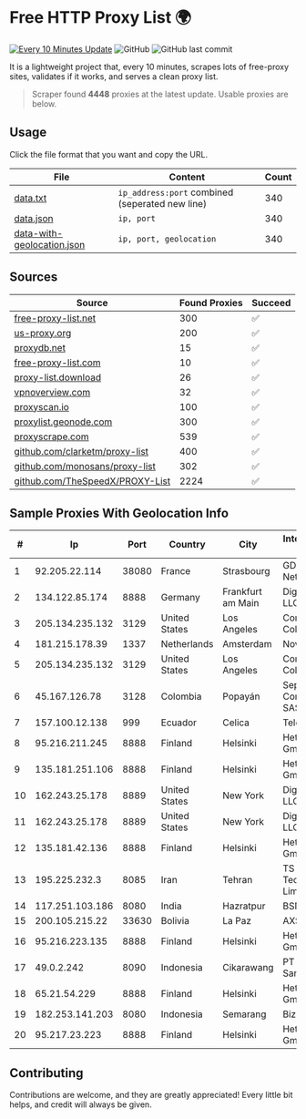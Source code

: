 
# Free HTTP Proxy List 🌍

[![Every 10 Minutes Update](https://github.com/mertguvencli/http-proxy-list/actions/workflows/main.yml/badge.svg?branch=main)](https://github.com/mertguvencli/http-proxy-list/actions/workflows/main.yml)
![GitHub](https://img.shields.io/github/license/mertguvencli/http-proxy-list)
![GitHub last commit](https://img.shields.io/github/last-commit/mertguvencli/http-proxy-list)

It is a lightweight project that, every 10 minutes, scrapes lots of free-proxy sites, validates if it works, and serves a clean proxy list.


> Scraper found **4448** proxies at the latest update. Usable proxies are below.

## Usage

Click the file format that you want and copy the URL.


|File|Content|Count|
|----|-------|-----|
|[data.txt](https://raw.githubusercontent.com/mertguvencli/http-proxy-list/main/proxy-list/data.txt)|`ip_address:port` combined (seperated new line)|340|
|[data.json](https://raw.githubusercontent.com/mertguvencli/http-proxy-list/main/proxy-list/data.json)|`ip, port`|340|
|[data-with-geolocation.json](https://raw.githubusercontent.com/mertguvencli/http-proxy-list/main/proxy-list/data-with-geolocation.json)|`ip, port, geolocation`|340|

## Sources

|Source|Found Proxies|Succeed|
|------|-------------|-------|
|[free-proxy-list.net](https://free-proxy-list.net)|300|✅|
|[us-proxy.org](https://www.us-proxy.org)|200|✅|
|[proxydb.net](http://proxydb.net)|15|✅|
|[free-proxy-list.com](https://free-proxy-list.com/?page=&port=&type%5B%5D=http&type%5B%5D=https&up_time=0&search=Search)|10|✅|
|[proxy-list.download](https://www.proxy-list.download/HTTP)|26|✅|
|[vpnoverview.com](https://vpnoverview.com/privacy/anonymous-browsing/free-proxy-servers)|32|✅|
|[proxyscan.io](https://www.proxyscan.io)|100|✅|
|[proxylist.geonode.com](https://proxylist.geonode.com/api/proxy-list?limit=300&page=1&sort_by=lastChecked&sort_type=desc&protocols=http,https)|300|✅|
|[proxyscrape.com](https://api.proxyscrape.com/v2/?request=displayproxies&protocol=http&timeout=10000&country=all&ssl=all&anonymity=all)|539|✅|
|[github.com/clarketm/proxy-list](https://raw.githubusercontent.com/clarketm/proxy-list/master/proxy-list-raw.txt)|400|✅|
|[github.com/monosans/proxy-list](https://raw.githubusercontent.com/monosans/proxy-list/main/proxies/http.txt)|302|✅|
|[github.com/TheSpeedX/PROXY-List](https://raw.githubusercontent.com/TheSpeedX/PROXY-List/master/http.txt)|2224|✅|


## Sample Proxies With Geolocation Info

|#|Ip|Port|Country|City|Internet Service Provider|
|-|--|----|-------|----|-------------------------|
|1|92.205.22.114|38080|France|Strasbourg|GD MASS Network|
|2|134.122.85.174|8888|Germany|Frankfurt am Main|DigitalOcean, LLC|
|3|205.134.235.132|3129|United States|Los Angeles|Corporate Colocation Inc|
|4|181.215.178.39|1337|Netherlands|Amsterdam|NovoServe B.V.|
|5|205.134.235.132|3129|United States|Los Angeles|Corporate Colocation Inc|
|6|45.167.126.78|3128|Colombia|Popayán|Sepcom Comunicaciones SAS|
|7|157.100.12.138|999|Ecuador|Celica|Telconet S.A|
|8|95.216.211.245|8888|Finland|Helsinki|Hetzner Online GmbH|
|9|135.181.251.106|8888|Finland|Helsinki|Hetzner Online GmbH|
|10|162.243.25.178|8889|United States|New York|DigitalOcean, LLC|
|11|162.243.25.178|8889|United States|New York|DigitalOcean, LLC|
|12|135.181.42.136|8888|Finland|Helsinki|Hetzner Online GmbH|
|13|195.225.232.3|8085|Iran|Tehran|TS Information Technology Limited|
|14|117.251.103.186|8080|India|Hazratpur|BSNL Internet|
|15|200.105.215.22|33630|Bolivia|La Paz|AXS Bolivia S. A.|
|16|95.216.223.135|8888|Finland|Helsinki|Hetzner Online GmbH|
|17|49.0.2.242|8090|Indonesia|Cikarawang|PT Usaha Adi Sanggoro|
|18|65.21.54.229|8888|Finland|Helsinki|Hetzner Online GmbH|
|19|182.253.141.203|8080|Indonesia|Semarang|Biznet Networks|
|20|95.217.23.223|8888|Finland|Helsinki|Hetzner Online GmbH|



## Contributing

Contributions are welcome, and they are greatly appreciated! Every
little bit helps, and credit will always be given.

